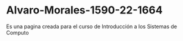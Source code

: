 # Alvaro-Morales-1590-22-1664
Es una pagina creada para el curso de Introducción a los Sistemas de Computo
